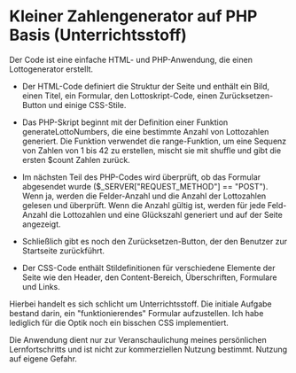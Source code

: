 # Kleiner Zahlengenerator auf PHP Basis (Unterrichtsstoff)

Der Code ist eine einfache HTML- und PHP-Anwendung, die einen Lottogenerator erstellt. 

- Der HTML-Code definiert die Struktur der Seite und enthält ein Bild, einen Titel, ein Formular, den Lottoskript-Code, einen Zurücksetzen-Button und einige CSS-Stile.

- Das PHP-Skript beginnt mit der Definition einer Funktion generateLottoNumbers, die eine bestimmte Anzahl von Lottozahlen generiert. Die Funktion verwendet die range-Funktion, um eine Sequenz von Zahlen von 1 bis 42 zu erstellen, mischt sie mit shuffle und gibt die ersten $count Zahlen zurück.

- Im nächsten Teil des PHP-Codes wird überprüft, ob das Formular abgesendet wurde ($_SERVER["REQUEST_METHOD"] == "POST"). Wenn ja, werden die Felder-Anzahl und die Anzahl der Lottozahlen gelesen und überprüft. Wenn die Anzahl gültig ist, werden für jede Feld-Anzahl die Lottozahlen und eine Glückszahl generiert und auf der Seite angezeigt.

- Schließlich gibt es noch den Zurücksetzen-Button, der den Benutzer zur Startseite zurückführt.

- Der CSS-Code enthält Stildefinitionen für verschiedene Elemente der Seite wie den Header, den Content-Bereich, Überschriften, Formulare und Links.

Hierbei handelt es sich schlicht um Unterrichtsstoff. Die initiale Aufgabe bestand darin, ein "funktionierendes" Formular aufzustellen. Ich habe lediglich für die Optik noch ein bisschen CSS implementiert.

Die Anwendung dient nur zur Veranschaulichung meines persönlichen Lernfortschritts und ist nicht zur kommerziellen Nutzung bestimmt. Nutzung auf eigene Gefahr.


